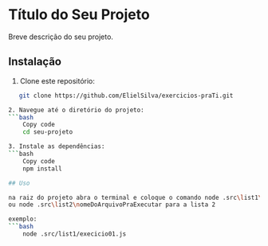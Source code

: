 # Título do Seu Projeto

Breve descrição do seu projeto.

## Instalação

1. Clone este repositório:
```bash
   git clone https://github.com/ElielSilva/exercicios-praTi.git

2. Navegue até o diretório do projeto:
```bash
    Copy code
    cd seu-projeto

3. Instale as dependências:
```bash
    Copy code
    npm install

## Uso

na raiz do projeto abra o terminal e coloque o comando node .src\list1\nomeDoArquivoPraExecutar para lista 1
ou node .src\list2\nomeDoArquivoPraExecutar para a lista 2

exemplo:
```bash
    node .src/list1/execicio01.js



